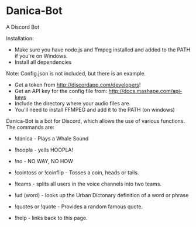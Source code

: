 # Danica-Bot

A Discord Bot

Installation:
* Make sure you have node.js and ffmpeg installed and added to the PATH if you're on Windows.
* Install all dependencies

Note: Config.json is not included, but there is an example. 
* Get a token from http://discordapp.com/developers!
* Get an API key for the config file from: http://docs.mashape.com/api-keys
* Include the directory where your audio files are
* You'll need to install FFMPEG and add it to the PATH (on windows)

Danica-Bot is a bot for Discord, which allows the use of various functions. The commands are:

* !danica - Plays a Whale Sound

* !hoopla - yells HOOPLA!

* !no - NO WAY, NO HOW

* !cointoss or !coinflip - Tosses a coin, heads or tails.

* !teams - splits all users in the voice channels into two teams.

* !ud (word) - looks up the Urban Dictonary definition of a word or phrase

* !quotes or !quote - Provides a random famous quote.

* !help - links back to this page.
